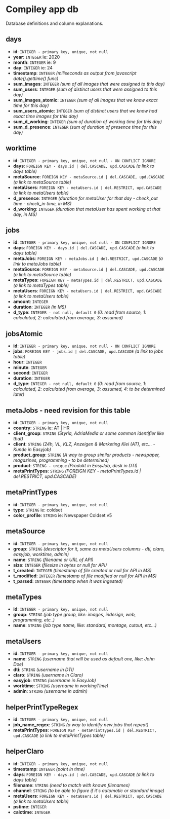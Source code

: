 # Compiley app db

Database definitions and column explanations.

## days
- **id**: `INTEGER - primary key, unique, not null`
- **year**: `INTEGER` ie: 2020
- **month**: `INTEGER` ie: 9
- **day**: `INTEGER` ie: 24
- **timestamp**: `INTEGER` *(miliseconds as output from javascript date().gettime() func)*
- **sum_images**: `INTEGER` *(sum of all images that were assigned to this day)*
- **sum_users**: `INTEGER` *(sum of distinct users that were assigned to this day)*
- **sum_images_atomic**: `INTEGER` *(sum of all images that we know exact time for this day)*
- **sum_users_atomic**: `INTEGER` *(sum of distinct users that we know had exact time images for this day)*
- **sum_d_working**: `INTEGER` *(sum of duration of working time for this day)*
- **sum_d_presence**: `INTEGER` *(sum of duration of presence time for this day)*

## worktime
- **id**: `INTEGER - primary key, unique, not null - ON CONFLICT IGNORE`
- **days**: `FOREIGN KEY - days.id | del.CASCADE, upd.CASCADE` *(a link to days table)*
- **metaSource**: `FOREIGN KEY - metaSource.id | del.CASCADE, upd.CASCADE` *(a link to metaSource table)*
- **metaUsers**: `FOREIGN KEY - metaUsers.id | del.RESTRICT, upd.CASCADE` *(a link to metaUsers table)*
- **d_presence**: `INTEGER` *(duration for metaUser for that day - check_out time - check_in time, in MS)*
- **d_working**: `INTEGER` *(duration that metaUser has spent working at that day, in MS)*

## jobs
- **id**: `INTEGER - primary key, unique, not null - ON CONFLICT IGNORE`
- **days**: `FOREIGN KEY - days.id | del.CASCADE, upd.CASCADE` *(a link to days table)*
- **metaJobs**: `FOREIGN KEY - metaJobs.id | del.RESTRICT, upd.CASCADE` *(a link to metaJobs table)*
- **metaSource**: `FOREIGN KEY - metaSource.id | del.CASCADE, upd.CASCADE` *(a link to metaSource table)*
- **metaTypes**: `FOREIGN KEY - metaTypes.id | del.RESTRICT, upd.CASCADE` *(a link to metaTypes table)*
- **metaUsers**: `FOREIGN KEY - metaUsers.id | del.RESTRICT, upd.CASCADE` *(a link to metaUsers table)*
- **amount**: `INTEGER`
- **duration**: `INTEGER` *(in MS)*
- **d_type**: `INTEGER - not null, default 0` *(0: read from source, 1: calculated, 2: calculated from average, 3: assumed)*

## jobsAtomic
- **id**: `INTEGER - primary key, unique, not null - ON CONFLICT IGNORE`
- **jobs**: `FOREIGN KEY - jobs.id | del.CASCADE, upd.CASCADE` *(a link to jobs table)*
- **hour**: `INTEGER`
- **minute**: `INTEGER`
- **second**: `INTEGER`
- **duration**: `INTEGER`
- **d_type**: `INTEGER - not null, default 0` *(0: read from source, 1: calculated, 2: calculated from average, 3: assumed, 4: to be determined later)*

## metaJobs - need revision for this table
- **id**: `INTEGER - primary key, unique, not null`
- **country**: `STRING` ie: AT | HR
- **client_group**: `STRING` *(Styria, AdriaMedia or some common identifier like that)*
- **client**: `STRING` *(24h, VL, KLZ, Anzeigen & Marketing Klei (AT), etc... - Kunde in Easyjob)*
- **product_group**: `STRING` *(A way to group similar products - newspaper, magazines, programming - to be determined)*
- **product**: `STRING - unique` *(Produkt in EasyJob, desk in DTI)*
- **metaPrintTypes**: `STRING` *(FOREIGN KEY - metaPrintTypes.id | del.RESTRICT, upd.CASCADE)*

## metaPrintTypes
- **id**: `INTEGER - primary key, unique, not null`
- **type**: `STRING` ie: coldset
- **color_profile**: `STRING` ie: Newspaper Coldset v5

## metaSource
- **id**: `INTEGER - primary key, unique, not null`
- **group**: `STRING` *(descriptor for it, same as metaUsers columns - dti, claro, easyjob, worktime, admin)*
- **name**: `STRING` *(filename or URL of API)*
- **size**: `INTEGER` *(filesize in bytes or null for API)*
- **t_created**: `INTEGER` *(timestamp of file created or null for API in MS)*
- **t_modified**: `INTEGER` *(timestamp of file modified or null for API in MS)*
- **t_parsed**: `INTEGER` *(timestamp when it was ingested)*

## metaTypes
- **id**: `INTEGER - primary key, unique, not null`
- **group**: `STRING` *(job type group, like: images, indesign, web, programming, etc..)*
- **name**: `STRING` *(job type name, like: standard, montage, cutout, etc...)*

## metaUsers
- **id**: `INTEGER - primary key, unique, not null`
- **name**: `STRING` *(username that will be used as default one, like: John Doe)*
- **dti**: `STRING` *(username in DTI)*
- **claro**: `STRING` *(username in Claro)*
- **easyjob**: `STRING` *(username in EasyJob)*
- **worktime**: `STRING` *(username in workingTime)*
- **admin**: `STRING` *(username in admin)*

## helperPrintTypeRegex
- **id**: `INTEGER - primary key, unique, not null`
- **job_name_regex**: `STRING` *(a way to identify new jobs that repeat)*
- **metaPrintTypes**: `FOREIGN KEY - metaPrintTypes.id | del.RESTRICT, upd.CASCADE` *(a link to metaPrintTypes table)*

## helperClaro
- **id**: `INTEGER - primary key, unique, not null`
- **timestamp**: `INTEGER` *(point in time)*
- **days**: `FOREIGN KEY - days.id | del.CASCADE, upd.CASCADE` *(a link to days table)*
- **filename**: `STRING` *(need to match with known filenames)*
- **channel**: `STRING` *(to be able to figure if it's automatic or standard image)*
- **metaUsers**: `FOREIGN KEY - metaUsers.id | del.RESTRICT, upd.CASCADE` *(a link to metaUsers table)*
- **pstime**: `INTEGER`
- **calctime**: `INTEGER`